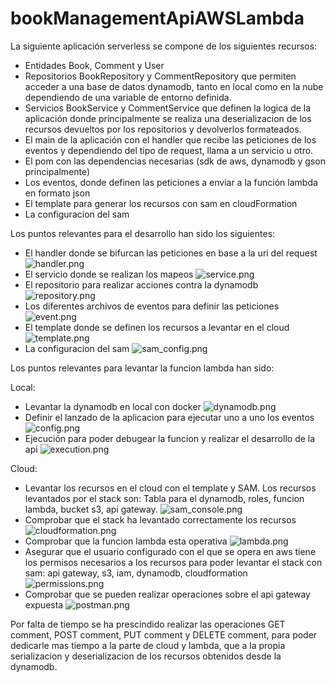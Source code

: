 # bookManagementApiAWSLambda

La siguiente aplicación serverless se compone de los siguientes recursos:
- Entidades Book, Comment y User
- Repositorios BookRepository y CommentRepository que permiten acceder a una base de 
    datos dynamodb, tanto en local como en la nube dependiendo de una variable de entorno
    definida.
- Servicios BookService y CommentService que definen la logica de la aplicación donde 
    principalmente se realiza una deserializacion de los recursos devueltos por los repositorios
    y devolverlos formateados.
- El main de la aplicación con el handler que recibe las peticiones de los eventos
    y dependiendo del tipo de request, llama a un servicio u otro.
- El pom con las dependencias necesarias (sdk de aws, dynamodb y gson principalmente)
- Los eventos, donde definen las peticiones a enviar a la función lambda en formato json
- El template para generar los recursos con sam en cloudFormation
- La configuracion del sam

Los puntos relevantes para el desarrollo han sido los siguientes:
- El handler donde se bifurcan las peticiones en base a la uri del request
  ![handler.png](./bookManagementApiFunction/src/main/resources/img/handler.png)
- El servicio donde se realizan los mapeos
  ![service.png](./bookManagementApiFunction/src/main/resources/img/service.png)
- El repositorio para realizar acciones contra la dynamodb
  ![repository.png](./bookManagementApiFunction/src/main/resources/img/repository.png)
- Los diferentes archivos de eventos para definir las peticiones
  ![event.png](./bookManagementApiFunction/src/main/resources/img/event.png)
- El template donde se definen los recursos a levantar en el cloud
  ![template.png](./bookManagementApiFunction/src/main/resources/img/template.png)
- La configuracion del sam
  ![sam_config.png](./bookManagementApiFunction/src/main/resources/img/sam_config.png)


Los puntos relevantes para levantar la funcion lambda han sido:

Local:
- Levantar la dynamodb en local con docker
  ![dynamodb.png](./bookManagementApiFunction/src/main/resources/img/dynamodb.png)
- Definir el lanzado de la aplicacion para ejecutar uno a uno los eventos
  ![config.png](./bookManagementApiFunction/src/main/resources/img/config.png)
- Ejecución para poder debugear la funcion y realizar el desarrollo de la api
  ![execution.png](./bookManagementApiFunction/src/main/resources/img/execution.png)

Cloud:
- Levantar los recursos en el cloud con el template y SAM. Los recursos levantados por el stack son:
  Tabla para el dynamodb, roles, funcion lambda, bucket s3, api gateway.
  ![sam_console.png](./bookManagementApiFunction/src/main/resources/img/sam_console.png)
- Comprobar que el stack ha levantado correctamente los recursos
  ![cloudformation.png](./bookManagementApiFunction/src/main/resources/img/cloudformation.png)
- Comprobar que la funcion lambda esta operativa
  ![lambda.png](./bookManagementApiFunction/src/main/resources/img/lambda.png)
- Asegurar que el usuario configurado con el que se opera en aws tiene los permisos necesarios
    a los recursos para poder levantar el stack con sam: api gateway, s3, iam, dynamodb, cloudformation
  ![permissions.png](./bookManagementApiFunction/src/main/resources/img/permissions.png)
- Comprobar que se pueden realizar operaciones sobre el api gateway expuesta
  ![postman.png](./bookManagementApiFunction/src/main/resources/img/postman.png)



Por falta de tiempo se ha prescindido realizar las operaciones GET comment, POST comment, PUT comment y DELETE comment,
para poder dedicarle mas tiempo a la parte de cloud y lambda, que a la propia serializacion y deserializacion
de los recursos obtenidos desde la dynamodb.


